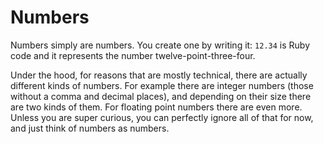 # Numbers

Numbers simply are numbers. You create one by writing it: `12.34` is Ruby code
and it represents the number twelve-point-three-four.

Under the hood, for reasons that are mostly technical, there are actually
different kinds of numbers. For example there are integer numbers (those
without a comma and decimal places), and depending on their size there are two
kinds of them. For floating point numbers there are even more. Unless you are
super curious, you can perfectly ignore all of that for now, and just think of
numbers as numbers.
